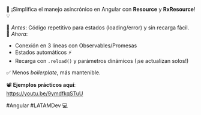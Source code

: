 🚀 ¡Simplifica el manejo asincrónico en Angular con **Resource** y **RxResource**! 💡  

🔸 *Antes*: Código repetitivo para estados (loading/error) y sin recarga fácil.  
🔸 *Ahora*:  
- Conexión en 3 líneas con Observables/Promesas  
- Estados automáticos ⚡  
- Recarga con `.reload()` y parámetros dinámicos (¡se actualizan solos!)  

✅ Menos *boilerplate*, más mantenible.  

📽️ **Ejemplos prácticos aquí**:  
https://youtu.be/9ymdfkqSTuU  

#Angular #LATAMDev 💻